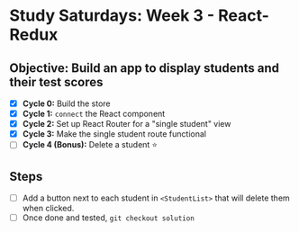 # Study Saturdays: Week 3 - React-Redux

## **Objective:** Build an app to display students and their test scores
- [x] **Cycle 0:** Build the store
- [x] **Cycle 1:** `connect` the React component
- [x] **Cycle 2:** Set up React Router for a "single student" view
- [x] **Cycle 3:** Make the single student route functional
- [ ] **Cycle 4 (Bonus):** Delete a student ⭐️

## Steps

- [ ] Add a button next to each student in `<StudentList>` that will delete them when clicked.
- [ ] Once done and tested, `git checkout solution`
